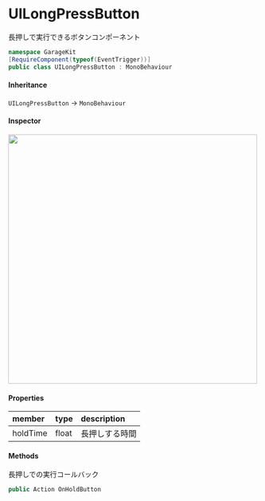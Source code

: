 # UILongPressButton

長押しで実行できるボタンコンポーネント

```csharp
namespace GarageKit
[RequireComponent(typeof(EventTrigger))]
public class UILongPressButton : MonoBehaviour
```

#### Inheritance

`UILongPressButton` -> `MonoBehaviour`

#### Inspector

<img src="~/image/script_reference/uilongpressbutton_inspector.png" width="500px"/>

#### Properties

|member|type|description|
|:--|:--|:--|
|holdTime|float|長押しする時間|

#### Methods

長押しでの実行コールバック
```csharp
public Action OnHoldButton
```
